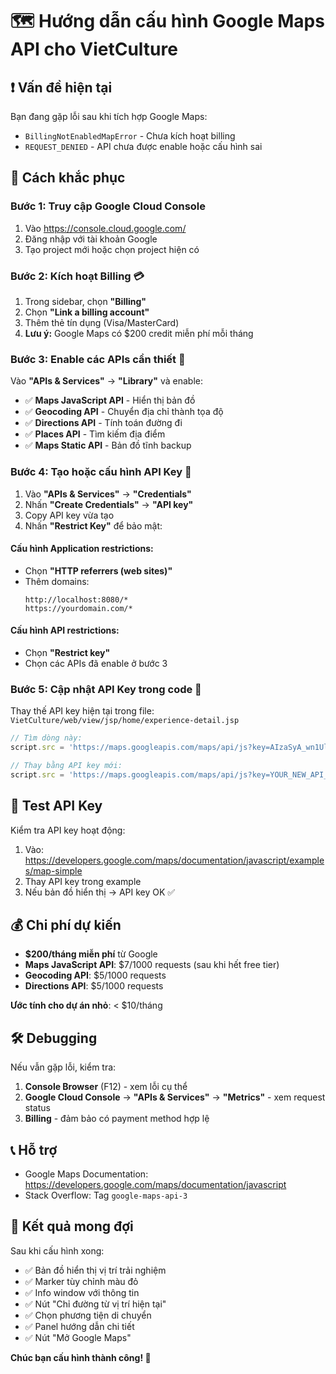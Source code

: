 # 🗺️ Hướng dẫn cấu hình Google Maps API cho VietCulture

## ❗ Vấn đề hiện tại
Bạn đang gặp lỗi sau khi tích hợp Google Maps:
- `BillingNotEnabledMapError` - Chưa kích hoạt billing
- `REQUEST_DENIED` - API chưa được enable hoặc cấu hình sai

## 🔧 Cách khắc phục

### Bước 1: Truy cập Google Cloud Console
1. Vào https://console.cloud.google.com/
2. Đăng nhập với tài khoản Google
3. Tạo project mới hoặc chọn project hiện có

### Bước 2: Kích hoạt Billing 💳
1. Trong sidebar, chọn **"Billing"**
2. Chọn **"Link a billing account"**
3. Thêm thẻ tín dụng (Visa/MasterCard)
4. **Lưu ý:** Google Maps có $200 credit miễn phí mỗi tháng

### Bước 3: Enable các APIs cần thiết 🚀
Vào **"APIs & Services"** → **"Library"** và enable:

- ✅ **Maps JavaScript API** - Hiển thị bản đồ
- ✅ **Geocoding API** - Chuyển địa chỉ thành tọa độ  
- ✅ **Directions API** - Tính toán đường đi
- ✅ **Places API** - Tìm kiếm địa điểm
- ✅ **Maps Static API** - Bản đồ tĩnh backup

### Bước 4: Tạo hoặc cấu hình API Key 🔑
1. Vào **"APIs & Services"** → **"Credentials"**
2. Nhấn **"Create Credentials"** → **"API key"**
3. Copy API key vừa tạo
4. Nhấn **"Restrict Key"** để bảo mật:

#### Cấu hình Application restrictions:
- Chọn **"HTTP referrers (web sites)"**
- Thêm domains:
  ```
  http://localhost:8080/*
  https://yourdomain.com/*
  ```

#### Cấu hình API restrictions:
- Chọn **"Restrict key"**
- Chọn các APIs đã enable ở bước 3

### Bước 5: Cập nhật API Key trong code 📝
Thay thế API key hiện tại trong file:
`VietCulture/web/view/jsp/home/experience-detail.jsp`

```javascript
// Tìm dòng này:
script.src = 'https://maps.googleapis.com/maps/api/js?key=AIzaSyA_wn1UlF0T9fIA-4mSO74giEIAn_BVQEg&libraries=geometry,places&callback=initMapSuccess';

// Thay bằng API key mới:
script.src = 'https://maps.googleapis.com/maps/api/js?key=YOUR_NEW_API_KEY&libraries=geometry,places&callback=initMapSuccess';
```

## 🧪 Test API Key
Kiểm tra API key hoạt động:
1. Vào: https://developers.google.com/maps/documentation/javascript/examples/map-simple
2. Thay API key trong example
3. Nếu bản đồ hiển thị → API key OK ✅

## 💰 Chi phí dự kiến
- **$200/tháng miễn phí** từ Google
- **Maps JavaScript API**: $7/1000 requests (sau khi hết free tier)
- **Geocoding API**: $5/1000 requests
- **Directions API**: $5/1000 requests

**Ước tính cho dự án nhỏ**: < $10/tháng

## 🛠️ Debugging
Nếu vẫn gặp lỗi, kiểm tra:
1. **Console Browser** (F12) - xem lỗi cụ thể
2. **Google Cloud Console** → **"APIs & Services"** → **"Metrics"** - xem request status
3. **Billing** - đảm bảo có payment method hợp lệ

## 📞 Hỗ trợ
- Google Maps Documentation: https://developers.google.com/maps/documentation/javascript
- Stack Overflow: Tag `google-maps-api-3`

## 🎯 Kết quả mong đợi
Sau khi cấu hình xong:
- ✅ Bản đồ hiển thị vị trí trải nghiệm
- ✅ Marker tùy chỉnh màu đỏ
- ✅ Info window với thông tin
- ✅ Nút "Chỉ đường từ vị trí hiện tại"
- ✅ Chọn phương tiện di chuyển
- ✅ Panel hướng dẫn chi tiết
- ✅ Nút "Mở Google Maps"

**Chúc bạn cấu hình thành công! 🎉** 